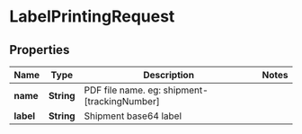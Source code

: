 # LabelPrintingRequest

## Properties
Name | Type | Description | Notes
------------ | ------------- | ------------- | -------------
**name** | **String** |  PDF file name.  eg: shipment-[trackingNumber]  | 
**label** | **String** | Shipment base64 label | 
